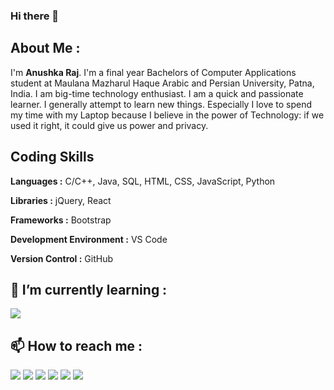 ### Hi there 👋

<!--
**Anushka-codergirl/Anushka-codergirl** is a ✨ _special_ ✨ repository because its `README.md` (this file) appears on your GitHub profile.

Here are some ideas to get you started:

- 🔭 I’m currently working on ...
- 👯 I’m looking to collaborate on ...
- 🤔 I’m looking for help with ...
- 💬 Ask me about ...
- 😄 Pronouns: ...
- ⚡ Fun fact: ...
-->
## About Me :
I'm **Anushka Raj**. I'm a final year Bachelors of Computer Applications student at Maulana Mazharul Haque Arabic and Persian University, Patna, India. I am big-time technology enthusiast. I am a quick and passionate learner. I generally attempt to learn new things. Especially I love to spend my time with my Laptop because I believe in the power of Technology: if we used it right, it could give us power and privacy.

## Coding Skills
**Languages :**  C/C++, Java, SQL, HTML, CSS, JavaScript, Python 

**Libraries :** jQuery, React

**Frameworks :** Bootstrap

**Development Environment :** VS Code 

**Version Control :**  GitHub

## 🌱 I’m currently learning :

 <img src="https://img.icons8.com/bubbles/50/000000/react.png"/>
 
## 📫 How to reach me : 

[<img src="https://img.icons8.com/bubbles/50/000000/gmail.png"/>](mailto:anush6633@gmail.com)
[<img target="_blank" src="https://img.icons8.com/bubbles/50/000000/linkedin.png"/>](https://www.linkedin.com/in/Anushka-raj/) 
[<img target="_blank" src="https://img.icons8.com/bubbles/50/000000/github.png">](https://www.github.com/Anushka-codergirl/) 
[<img target="_blank" src="https://img.icons8.com/bubbles/50/000000/twitter.png"/>](https://www.twitter.com/AnushCodergirl/)
[<img target="_blank" src="https://img.icons8.com/bubbles/50/000000/facebook-new.png">](https://www.facebook.com/rich1anush/)
[<img target="_blank" src="https://img.icons8.com/bubbles/50/000000/instagram-new.png"/>](https://www.instagram.com/anush.codergirl/)

